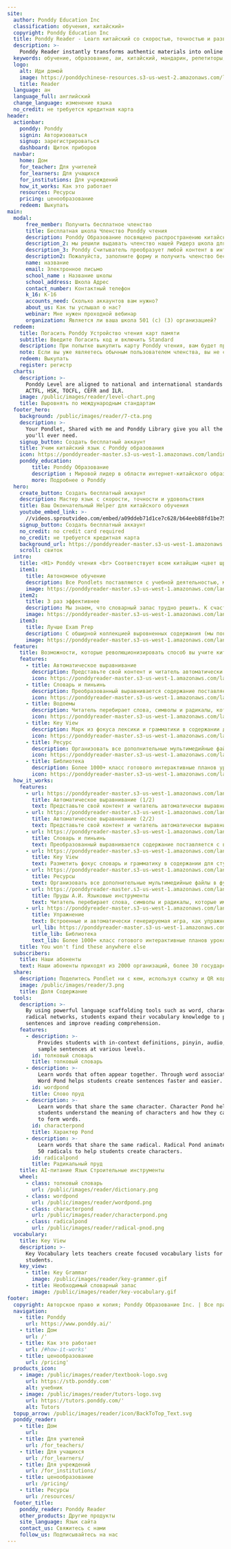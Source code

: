 ```yaml
---
site:
  author: Ponddy Education Inc
  classification: обучения, китайский»
  copyright: Ponddy Education Inc
  title: Ponddy Reader - Learn китайский со скоростью, точностью и развлечения
  description: >-
    Ponddy Reader instantly transforms authentic materials into online Chinese lessons. With a library of 1000+ smart lessons (pondlets) and AI-assisted learning tools, Ponddy Reader is perfect for both teaching and self-learning.
  keywords: обучение, образование, аи, китайский, мандарин, репетиторы, читатель, ponddy, в течение нескольких минут, быстро учиться, учиться, самообучение, онлайн, '
  logo:
    alt: Иди домой
    image: https://ponddychinese-resources.s3-us-west-2.amazonaws.com/logos/tutors/TutorsLanding_140x32.svg
    title: Reader
  language: ан
  language_full: английский
  change_language: изменение языка
  no_credit: не требуется кредитная карта
header:
  actionbar:
    ponddy: Ponddy
    signin: Авторизоваться
    signup: зарегистрироваться
    dashboard: Щиток приборов
  navbar:
    home: Дом
    for_teacher: Для учителей
    for_learners: Для учащихся
    for_institutions: Для учреждений
    how_it_works: Как это работает
    resources: Ресурсы
    pricing: ценообразование
    redeem: Выкупать
main:
  modal:
      free_member: Получить бесплатное членство
      title: Бесплатная школа Членство Ponddy чтения
      description: Ponddy Образование посвящено распространению китайского обучения посредством интеграции информационных технологий и искусственного интеллекта. Для того, чтобы свести к минимуму влияние обучения в связи с пандемией,
      description_2: мы решили выдавать членство нашей Ридерз школа для всех преподавателей и студентов за бесплатно в этот период до 31 мая.
      description_3: Ponddy Считыватель преобразует любой контент в интерактивных онлайновых учебных модулей (Pondlet) в секундах. Он может совместно использоваться с легкостью, что позволяет среду бесшовной обучении.
      description2: Пожалуйста, заполните форму и получить членство бесплатно школы.
      name: название
      email: Электронное письмо
      school_name : Название школы
      school_address: Школа Адрес
      contact_number: Контактный телефон
      k_16: К-16
      accounts_need: Сколько аккаунтов вам нужно?
      about_us: Как ты услышал о нас?
      webinar: Мне нужен проходной вебинар
      organization: Является ли ваша школа 501 (с) (3) организацией?
  redeem:
    title: Погасить Ponddy Устройство чтения карт памяти
    subtitle: Введите Погасить код и включить Standard
    description: При попытке выкупить карту Ponddy чтения, вам будет предложено для кода выкупа карты. Пил или аккуратно соскоблить этикетки на задней части подарочной карты, чтобы раскрыть 16-значный код.
    note: Если вы уже являетесь обычным пользователем членства, вы не сможете использовать какие-либо выкупить коды.
    redeem: Выкупать
    register: регистр
  charts:
    description: >-
      Ponddy Level are aligned to national and international standards such as
      ACTFL, HSK, TOCFL, CEFR and ILR.
    image: /public/images/reader/level-chart.png
    title: Выровнять по международным стандартам
  footer_hero:
    background: /public/images/reader/7-cta.png
    description: >-
      Your Pondlet, Shared with me and Ponddy Library give you all the content
      you'll ever need.
    signup_button: Создать бесплатный аккаунт
    title: Учим китайский язык с Ponddy образования
    icon: https://ponddyreader-master.s3-us-west-1.amazonaws.com/landing/statics/media/for_teacher/icon/icon_girl.svg
    ponddy_education:
        title: Ponddy Образование
        description : Мировой лидер в области интернет-китайского образования.
        more: Подробнее о Ponddy
  hero:
    create_button: Создать бесплатный аккаунт
    description: Мастер язык с скорости, точности и удовольствия
    title: Ваш Окончательный Helper для китайского обучения
    youtube_embed_link: >-
      //videos.sproutvideo.com/embed/a09ddeb71d1ce7c628/b64eeb88fd1be758?playerTheme=dark&playerColor=
    signup_button: Создать бесплатный аккаунт
    no_credit: no credit card required
    no_credit: не требуется кредитная карта
    background_url: https://ponddyreader-master.s3-us-west-1.amazonaws.com/landing/statics/media/for_teacher/index_bkg.png
    scroll: свиток
  intro:
    title: <H1> Ponddy чтения <br> Соответствует всем китайцам <цвет шрифта = "оранжевый"> Обучение </FONT> и <цвет шрифта = "оранжевый"> Обучение </FONT> Нуждается </ h1>
    item1:
      title: Автономное обучение
      description: Все Pondlets поставляются с учебной деятельностью, мультимедийными ресурсами и строить в упражнениях для поддержки самообразования. Pondlets может быть использован до, во время и после занятий.
      image: https://ponddyreader-master.s3-us-west-1.amazonaws.com/landing/statics/media/for_learners/pic_01.png
    item2:
      title: 3 раз эффективнее
      description: Мы знаем, что словарный запас трудно решить. К счастью, Ponddy Читатель связывает весь лексикон контекста, актуальность и уровень, чтобы помочь вам практику, обзор и пробелам исправить в процессе обучения. При этом AI-питание сети учебных пунктов, ваша эффективность обучения может увеличиться до 3 раз.
      image: https://ponddyreader-master.s3-us-west-1.amazonaws.com/landing/statics/media/for_learners/pic_02.png
    item3:
      title: Лучше Exam Prep
      description: С обширной коллекцией выровненных содержания (мы покрываем все стандарты экзамена, HSK, ACTFL, CEFR, TOCFL ... Вы называете это), экзамен приготовительным может быть столь же легко, как скользя по содержанию вашего уровня соответствия. Попробуйте gamified упражнения, чтобы сделать процесс обучения более увлекательным и эффективным.
      image: https://ponddyreader-master.s3-us-west-1.amazonaws.com/landing/statics/media/for_learners/pic_03.png
  feature:
    title: Возможности, которые революционизировать способ вы учите китайский язык
    features:
      - title: Автоматическое выравнивание
        description: Представьте свой контент и читатель автоматически выравнивать содержание национальных и международных стандартов, таких как ACTFL, HSK, TOCFL, CEFR и ILR.
        icon: https://ponddyreader-master.s3-us-west-1.amazonaws.com/landing/statics/media/for_teacher/icon/icon_01.svg
      - title: Словарь и пиньинь
        description: Преобразованный выравнивается содержание поставляется с встроенным интерактивным словарем и пиньинь Кроме того, быстрый и удобный всякий раз, когда вам нужно, что немного дополнительной помощи.
        icon: https://ponddyreader-master.s3-us-west-1.amazonaws.com/landing/statics/media/for_teacher/icon/icon_02.svg
      - title: Водоемы
        description: Читатель перебирает слова, символы и радикалы, которые имеют отношение к тем, в вашем представленном содержание и отображать его в сети - или мы называем это «Пруды». Используйте эти инструменты AI, студенты расширить свой словарный запас знаний для плодоовощных предложений и улучшить понимание прочитанного.
        icon: https://ponddyreader-master.s3-us-west-1.amazonaws.com/landing/statics/media/for_teacher/icon/icon_03.svg
      - title: Key View
        description: Марк из фокуса лексики и грамматики в содержании для студентов, чтобы они знали, что обратить внимание при изучении на своем собственном.
        icon: https://ponddyreader-master.s3-us-west-1.amazonaws.com/landing/statics/media/for_teacher/icon/icon_04.svg
      - title: Ресурс
        description: Организовать все дополнительные мультимедийные файлы в функции «Ресурс» - и получите ОДИН Pondlet со всеми учебными материалами вам нужно.
        icon: https://ponddyreader-master.s3-us-west-1.amazonaws.com/landing/statics/media/for_teacher/icon/icon_05.svg
      - title: Библиотека
        description: Более 1000+ класс готового интерактивные планов уроков (Pondlets) с аутентичным выровненным содержанием, которые приходят с аудио и встроенным упражнением.
        icon: https://ponddyreader-master.s3-us-west-1.amazonaws.com/landing/statics/media/for_teacher/icon/icon_06.svg
  how_it_works:
    features:
      - url: https://ponddyreader-master.s3-us-west-1.amazonaws.com/landing/statics/media/features/00_AutomaticLeveling.png
        title: Автоматическое выравнивание (1/2)
        text: Представьте свой контент и читатель автоматически выравнивать содержание национальных и международных стандартов, таких как ACTFL, HSK, TOCFL, CEFR и ILR.
      - url: https://ponddyreader-master.s3-us-west-1.amazonaws.com/landing/statics/media/features/01_AutomaticLeveling.gif
        title: Автоматическое выравнивание (2/2)
        text: Представьте свой контент и читатель автоматически выравнивать содержание национальных и международных стандартов, таких как ACTFL, HSK, TOCFL, CEFR и ILR.
      - url: https://ponddyreader-master.s3-us-west-1.amazonaws.com/landing/statics/media/features/02_DictionaryandPinyin.gif
        title: Словарь и пиньинь
        text: Преобразованный выравнивается содержание поставляется с встроенным интерактивным словарем и пиньинь Кроме того, быстрый и удобный всякий раз, когда вам нужно, что немного дополнительной помощи.
      - url: https://ponddyreader-master.s3-us-west-1.amazonaws.com/landing/statics/media/features/03_keyview.gif
        title: Key View
        text: Разметить фокус словарь и грамматику в содержании для студентов, чтобы они знали, что обратить внимание при изучении на своем собственном.
      - url: https://ponddyreader-master.s3-us-west-1.amazonaws.com/landing/statics/media/features/04_Resources.gif
        title: Ресурсы
        text: Организовать все дополнительные мультимедийные файлы в функции «Ресурсы» - и получите ОДИН Pondlet со всеми учебными материалами вам нужно.
      - url: https://ponddyreader-master.s3-us-west-1.amazonaws.com/landing/statics/media/features/05_PondsAILanguageTools.gif
        title: Пруды А.И. Языковые инструменты
        text: Читатель перебирает слова, символы и радикалы, которые имеют отношение к тем, в вашем представленном содержание и отображать его в сети - или мы называем это «Пруды». Используйте эти инструменты AI, студенты расширить свой словарный запас знаний для плодоовощных предложений и улучшить понимание прочитанного.
      - url: https://ponddyreader-master.s3-us-west-1.amazonaws.com/landing/statics/media/features/07_Exercise.gif
        title: Упражнение
        text: Встроенные и автоматически генерируемая игра, как упражнения идеально подходит для домашнего задания и самообучения. Теперь отслеживание производительности еще проще с режимом групповой игры!
        url_lib: https://ponddyreader-master.s3-us-west-1.amazonaws.com/landing/statics/media/features/06_Library.gif
        title_lib: Библиотека
        text_lib: Более 1000+ класс готового интерактивные планов уроков (Pondlets) с аутентичным выровненным содержанием, которые приходят с аудио и встроенным упражнением.
    title: You won't find these anywhere else
  subscribers:
    title: Наши абоненты
    text: Наши абоненты приходят из 2000 организаций, более 30 государств, 100+ страны
  share:
    description: Поделитесь Pondlet ни с кем, используя ссылку и QR код.
    image: /public/images/reader/3.png
    title: Доля Содержание
  tools:
    description: >-
      By using powerful language scaffolding tools such as word, character and
      radical networks, students expand their vocabulary knowledge to produce
      sentences and improve reading comprehension.
    features:
      - description: >-
          Provides students with in-context definitions, pinyin, audio, and
          sample sentences at various levels.
        id: толковый словарь
        title: толковый словарь
      - description: >-
          Learn words that often appear together. Through word associations,
          Word Pond helps students create sentences faster and easier.
        id: wordpond
        title: Слово пруд
      - description: >-
          Learn words that share the same character. Character Pond helps
          students understand the meaning of characters and how they can combine
          to form words.
        id: characterpond
        title: Характер Pond
      - description: >-
          Learn words that share the same radical. Radical Pond animates the top
          50 radicals to help students create characters.
        id: radicalpond
        title: Радикальный пруд
    title: AI-питание Язык Строительные инструменты
    wheel:
      - class: толковый словарь
        url: /public/images/reader/dictionary.png
      - class: wordpond
        url: /public/images/reader/wordpond.png
      - class: characterpond
        url: /public/images/reader/characterpond.png
      - class: radicalpond
        url: /public/images/reader/radical-pnod.png
  vocabulary:
    title: Key View
    description: >-
      Key Vocabulary lets teachers create focused vocabulary lists for their
      students.
    key_view:
      - title: Key Grammar
        image: /public/images/reader/key-grammer.gif
      - title: Необходимый словарный запас
        image: /public/images/reader/key-vocabulary.gif
footer:
  copyright: Авторское право и копия; Ponddy Образование Inc. | Все права защищены'
  navigation:
    - title: Ponddy
      url: https://www.ponddy.ai/'
    - title: Дом
      url: /'
    - title: Как это работает
      url: /#how-it-works'
    - title: ценообразование
      url: /pricing'
  products_icon:
    - image: /public/images/reader/textbook-logo.svg
      url: https://stb.ponddy.com'
      alt: учебник
    - image: /public/images/reader/tutors-logo.svg
      url: https://tutors.ponddy.com/'
      alt: Tutors
  topup_arrow: /public/images/reader/icon/BackToTop_Text.svg
  ponddy_reader:
    - title: Дом
      url:
    - title: Для учителей
      url: /for_teachers/
    - title: Для учащихся
      url: /for_learners/
    - title: Для учреждений
      url: /for_institutions/
    - title: ценообразование
      url: /pricing/
    - title: Ресурсы
      url: /resources/
  footer_title:
    ponddy_reader: Ponddy Reader
    other_products: Другие продукты
    site_language: Язык сайта
    contact_us: Свяжитесь с нами
    follow_us: Подписывайтесь на нас
---
```

